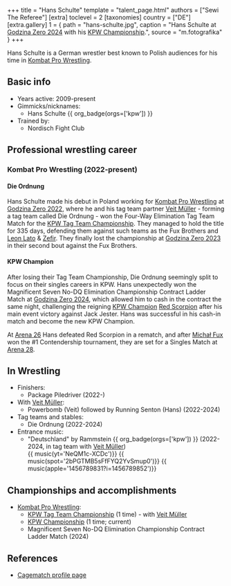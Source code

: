 +++
title = "Hans Schulte"
template = "talent_page.html"
authors = ["Sewi The Referee"]
[extra]
toclevel = 2
[taxonomies]
country = ["DE"]
[extra.gallery]
1 = { path = "hans-schulte.jpg", caption = "Hans Schulte at [Godzina Zero 2024](@/e/kpw/2024-09-07-kpw-godzina-zero-2024.md) with his [KPW Championship](@/c/kpw-championship.md).", source = "m.fotografika" }
+++

Hans Schulte is a German wrestler best known to Polish audiences for his time in [Kombat Pro Wrestling](@/o/kpw.md).

## Basic info

* Years active: 2009-present
* Gimmicks/nicknames:
  - Hans Schulte {{ org_badge(orgs=['kpw']) }}
* Trained by:
  - Nordisch Fight Club

## Professional wrestling career

### Kombat Pro Wrestling (2022-present)

#### Die Ordnung

Hans Schulte made his debut in Poland working for [Kombat Pro Wrestling](@/o/kpw.md) at [Godzina Zero 2022](@/e/kpw/2022-09-17-kpw-godzina-zero-2022.md), where he and his tag team partner [Veit Müller](@/w/veit-mueller.md) - forming a tag team called Die Ordnung - won the Four-Way Elimination Tag Team Match for the [KPW Tag Team Championship](@/c/kpw-tag-team-championship.md). They managed to hold the title for 335 days, defending them against such teams as the Fux Brothers and [Leon Lato](@/w/leon-lato.md) & [Zefir](@/w/zefir.md). They finally lost the championship at [Godzina Zero 2023](@/e/kpw/2023-08-18-kpw-godzina-zero-2023.md) in their second bout against the Fux Brothers.

#### KPW Champion

After losing their Tag Team Championship, Die Ordnung seemingly split to focus on their singles careers in KPW. Hans unexpectedly won the Magnificent Seven No-DQ Elimination Championship Contract Ladder Match at [Godzina Zero 2024](@/e/kpw/2024-09-07-kpw-godzina-zero-2024.md), which allowed him to cash in the contract the same night, challenging the reigning [KPW Champion](@/c/kpw-championship.md) [Red Scorpion](@/w/red-scorpion.md) after his main event victory against Jack Jester. Hans was successful in his cash-in match and become the new KPW Champion.

At [Arena 26](@/e/kpw/2024-11-15-kpw-arena-26.md) Hans defeated Red Scorpion in a rematch, and after [Michał Fux](@/w/michal-fux.md) won the #1 Contendership tournament, they are set for a Singles Match at [Arena 28](@/e/kpw/2025-04-11-kpw-arena-28.md).

## In Wrestling

* Finishers:
  - Package Piledriver (2022-)
* With [Veit Müller](@/w/veit-mueller.md):
  - Powerbomb (Veit) followed by Running Senton (Hans) (2022-2024)
* Tag teams and stables:
  - Die Ordnung (2022-2024)
* Entrance music:
  - "Deutschland" by Rammstein
 {{ org_badge(orgs=['kpw']) }} (2022-2024, in tag team with [Veit Müller](@/w/veit-mueller.md)) <br>
 {{ music(yt='NeQM1c-XCDc')}}
 {{ music(spot='2bPGTMB5sFfFYQ2YvSmup0')}}
 {{ music(apple='1456789831?i=1456789852')}}

## Championships and accomplishments

* [Kombat Pro Wrestling](@/o/kpw.md):
  - [KPW Tag Team Championship](@/c/kpw-tag-team-championship.md) (1 time) - with [Veit Müller](@/w/veit-mueller.md)
  - [KPW Championship](@/c/kpw-championship.md) (1 time; current)
  - Magnificent Seven No-DQ Elimination Championship Contract Ladder Match (2024)

## References

* [Cagematch profile page](https://www.cagematch.net/?id=2&nr=8281)
